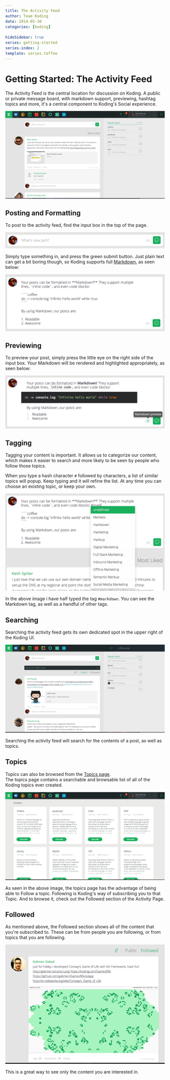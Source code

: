 ```yaml
---
title: The Activity Feed
author: Team Koding
date: 2014-05-30
categories: [koding]

hideSidebar: true
series: getting-started
series-index: 2
template: series.toffee
---
```


# Getting Started: The Activity Feed

The Activity Feed is the central location for discussion on Koding. A public or 
private message board, with markdown support, previewing, hashtag topics and 
more, it's a central component to Koding's Social experience.

![Koding Activity Feed](activity-feed.png)



## Posting and Formatting

To post to the activity feed, find the input box in the top of the page.

![Post Input](posting.png)

Simply type something in, and press the green submit button. Just plain text 
can get a bit boring though, so Koding supports full 
[Markdown](/guides/markdown), as seen below:

![Markdown](markdown.png)

## Previewing

To preview your post, simply press the little eye on the right side of the 
input box. Your Markdown will be rendered and highlighted appropriately, as 
seen below:

![Post Preview](preview.png)

## Tagging

Tagging your content is important. It allows us to categorize our content, 
which makes it easier to search and more likely to be seen by people who follow 
those topics.

When you type a hash character `#` followed by characters, a list of similar 
topics will popup. Keep typing and it will refine the list. At any time you can 
choose an existing topic, or keep your own.

![Tagging](tagging.png)

In the above image i have half typed the tag `#markdown`. You can see the 
Markdown tag, as well as a handful of other tags.

## Searching

Searching the activity feed gets its own dedicated spot in the upper right of 
the Koding UI.

![Search](search.png)

Searching the activity feed will search for the contents of a post, as well as 
topics.

## Topics

Topics can also be browsed from the [Topics page](https://koding.com/Topics).  
The topics page contains a searchable and browsable list of all of the Koding 
topics ever created.

![Topics](topics.png)

As seen in the above image, the topics page has the advantage of being able to 
Follow a topic. Following is Koding's way of subscribing you to that Topic. And 
to browse it, check out the Followed section of the Activity Page.

## Followed

As mentioned above, the Followed section shows all of the content that you're 
subscribed to. These can be from people you are following, or from topics that 
you are following.

![Followed](followed.png)

This is a great way to see only the content you are interested in.
